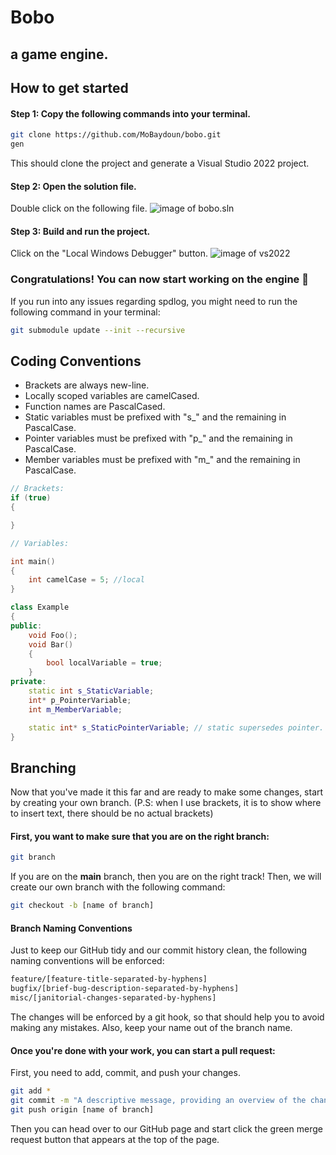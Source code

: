 # Bobo
## a game engine.

## How to get started
#### Step 1: Copy the following commands into your terminal.
```bash
git clone https://github.com/MoBaydoun/bobo.git
gen
```
This should clone the project and generate a Visual Studio 2022 project.

#### Step 2: Open the solution file.
Double click on the following file.
![image of bobo.sln](https://media.discordapp.net/attachments/308437507148742657/1150649088946208778/image.png?width=850&height=467)

#### Step 3: Build and run the project.
Click on the "Local Windows Debugger" button.
![image of vs2022](https://cdn.discordapp.com/attachments/308437507148742657/1150649912866906232/image.png)

### Congratulations! You can now start working on the engine 🎉
If you run into any issues regarding spdlog, you might need to run the following command in your terminal:
```bash
git submodule update --init --recursive
```

## Coding Conventions

- Brackets are always new-line.
- Locally scoped variables are camelCased.
- Function names are PascalCased.
- Static variables must be prefixed with "s_" and the remaining in PascalCase.
- Pointer variables must be prefixed with "p_" and the remaining in PascalCase.
- Member variables must be prefixed with "m_" and the remaining in PascalCase.

```c++
// Brackets:
if (true)
{

}

// Variables:

int main()
{
    int camelCase = 5; //local
}

class Example
{
public:
    void Foo();
    void Bar()
    {
        bool localVariable = true;
    }
private:
    static int s_StaticVariable;
    int* p_PointerVariable;
    int m_MemberVariable;

    static int* s_StaticPointerVariable; // static supersedes pointer. s -> p -> m
}
```

## Branching
Now that you've made it this far and are ready to make some changes, start by creating your own branch.
(P.S: when I use brackets, it is to show where to insert text, there should be no actual brackets)
#### First, you want to make sure that you are on the right branch:
```bash
git branch
```
If you are on the **main** branch, then you are on the right track!
Then, we will create our own branch with the following command:
```bash
git checkout -b [name of branch]
```
#### Branch Naming Conventions
Just to keep our GitHub tidy and our commit history clean, the following naming conventions will be enforced:
```bash
feature/[feature-title-separated-by-hyphens]
bugfix/[brief-bug-description-separated-by-hyphens]
misc/[janitorial-changes-separated-by-hyphens]
```
The changes will be enforced by a git hook, so that should help you to avoid making any mistakes.
Also, keep your name out of the branch name.

#### Once you're done with your work, you can start a pull request:
First, you need to add, commit, and push your changes.
```bash
git add *
git commit -m "A descriptive message, providing an overview of the changes you are committing."
git push origin [name of branch]
```
Then you can head over to our GitHub page and start click the green merge request button that appears at the top of the page.
